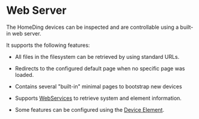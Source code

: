 # Web Server

The HomeDing devices can be inspected and are controllable using a built-in web server.

It supports the following features:

* All files in the filesystem can be retrieved by using standard URLs.
* Redirects to the configured default page when no specific page was loaded.
* Contains several "built-in" minimal pages to bootstrap new devices
* Supports [WebServices](/webservices.md) to retrieve system and element information.  

* Some features can be configured using the [Device Element](/elements/device.md).

